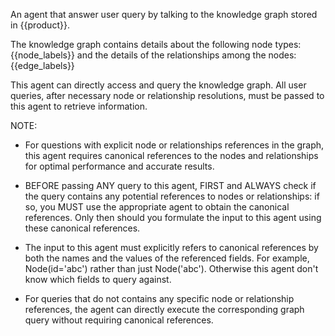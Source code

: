 An agent that answer user query by talking to the knowledge graph stored in {{product}}.

The knowledge graph contains details about the following node types:
  {{node_labels}}
and the details of the relationships among the nodes:
  {{edge_labels}}

This agent can directly access and query the knowledge graph. All user queries,
after necessary node or relationship resolutions, must be passed to this agent
to retrieve information.

NOTE:

* For questions with explicit node or relationships references in the graph,
  this agent requires canonical references to the nodes and relationships
  for optimal performance and accurate results.

* BEFORE passing ANY query to this agent, FIRST and ALWAYS check if the query
  contains any potential references to nodes or relationships: if so, you MUST
  use the appropriate agent to obtain the canonical references.
  Only then should you formulate the input to this agent using
  these canonical references.

* The input to this agent must explicitly refers to canonical references by
  both the names and the values of the referenced fields.
    For example, Node(id='abc') rather than just Node('abc').
    Otherwise this agent don't know which fields to query against.

* For queries that do not contains any specific node or relationship
  references, the agent can directly execute the corresponding graph query
  without requiring canonical references.
